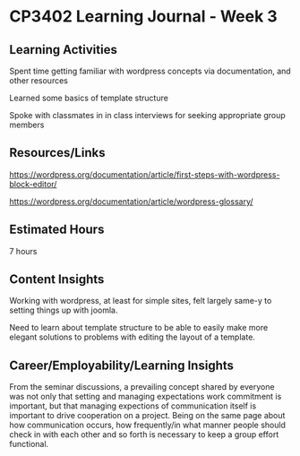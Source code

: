 # CP3402 Learning Journal - Week 3

## Learning Activities
Spent time getting familiar with wordpress concepts via documentation, and other resources

Learned some basics of template structure

Spoke with classmates in in class interviews for seeking appropriate group members

## Resources/Links
https://wordpress.org/documentation/article/first-steps-with-wordpress-block-editor/

https://wordpress.org/documentation/article/wordpress-glossary/

## Estimated Hours
7 hours

## Content Insights
Working with wordpress, at least for simple sites, felt largely same-y to setting things up with joomla.

Need to learn about template structure to be able to easily make more elegant solutions to problems with editing the layout of a template.

## Career/Employability/Learning Insights
From the seminar discussions, a prevailing concept shared by everyone was not only that setting and managing expectations work commitment is important, but that managing expections of communication itself is important to drive cooperation on a project.  Being on the same page about how communication occurs, how frequently/in what manner people should check in with each other and so forth is necessary to keep a group effort functional.  